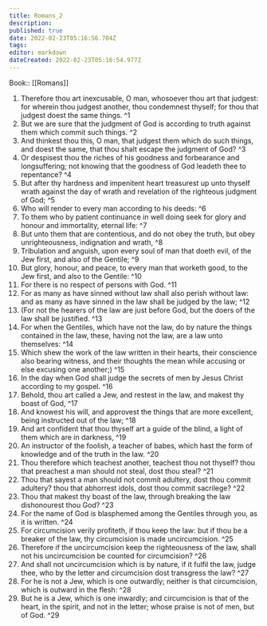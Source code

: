 ```yaml
---
title: Romans_2
description: 
published: true
date: 2022-02-23T05:16:56.784Z
tags: 
editor: markdown
dateCreated: 2022-02-23T05:16:54.977Z
---
```


 Book:: [[Romans]]
 1. Therefore thou art inexcusable, O man, whosoever thou art that judgest: for wherein thou judgest another, thou condemnest thyself; for thou that judgest doest the same things. ^1
 2. But we are sure that the judgment of God is according to truth against them which commit such things. ^2
 3. And thinkest thou this, O man, that judgest them which do such things, and doest the same, that thou shalt escape the judgment of God? ^3
 4. Or despisest thou the riches of his goodness and forbearance and longsuffering; not knowing that the goodness of God leadeth thee to repentance? ^4
 5. But after thy hardness and impenitent heart treasurest up unto thyself wrath against the day of wrath and revelation of the righteous judgment of God; ^5
 6. Who will render to every man according to his deeds: ^6
 7. To them who by patient continuance in well doing seek for glory and honour and immortality, eternal life: ^7
 8. But unto them that are contentious, and do not obey the truth, but obey unrighteousness, indignation and wrath, ^8
 9. Tribulation and anguish, upon every soul of man that doeth evil, of the Jew first, and also of the Gentile; ^9
 10. But glory, honour, and peace, to every man that worketh good, to the Jew first, and also to the Gentile: ^10
 11. For there is no respect of persons with God. ^11
 12. For as many as have sinned without law shall also perish without law: and as many as have sinned in the law shall be judged by the law; ^12
 13. (For not the hearers of the law are just before God, but the doers of the law shall be justified. ^13
 14. For when the Gentiles, which have not the law, do by nature the things contained in the law, these, having not the law, are a law unto themselves: ^14
 15. Which shew the work of the law written in their hearts, their conscience also bearing witness, and their thoughts the mean while accusing or else excusing one another;) ^15
 16. In the day when God shall judge the secrets of men by Jesus Christ according to my gospel. ^16
 17. Behold, thou art called a Jew, and restest in the law, and makest thy boast of God, ^17
 18. And knowest his will, and approvest the things that are more excellent, being instructed out of the law; ^18
 19. And art confident that thou thyself art a guide of the blind, a light of them which are in darkness, ^19
 20. An instructor of the foolish, a teacher of babes, which hast the form of knowledge and of the truth in the law. ^20
 21. Thou therefore which teachest another, teachest thou not thyself? thou that preachest a man should not steal, dost thou steal? ^21
 22. Thou that sayest a man should not commit adultery, dost thou commit adultery? thou that abhorrest idols, dost thou commit sacrilege? ^22
 23. Thou that makest thy boast of the law, through breaking the law dishonourest thou God? ^23
 24. For the name of God is blasphemed among the Gentiles through you, as it is written. ^24
 25. For circumcision verily profiteth, if thou keep the law: but if thou be a breaker of the law, thy circumcision is made uncircumcision. ^25
 26. Therefore if the uncircumcision keep the righteousness of the law, shall not his uncircumcision be counted for circumcision? ^26
 27. And shall not uncircumcision which is by nature, if it fulfil the law, judge thee, who by the letter and circumcision dost transgress the law? ^27
 28. For he is not a Jew, which is one outwardly; neither is that circumcision, which is outward in the flesh: ^28
 29. But he is a Jew, which is one inwardly; and circumcision is that of the heart, in the spirit, and not in the letter; whose praise is not of men, but of God. ^29
